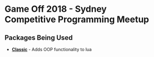 # Game Off 2018 - Sydney Competitive Programming Meetup

## Packages Being Used
- [**Classic**](https://github.com/rxi/classic/blob/master/classic.lua) - Adds OOP functionality to lua

